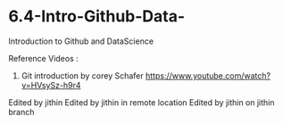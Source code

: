 # 6.4-Intro-Github-Data-
Introduction to Github and DataScience

Reference Videos : 
1) Git introduction by corey Schafer https://www.youtube.com/watch?v=HVsySz-h9r4



Edited by jithin
Edited by jithin in remote location
Edited by jithin on jithin branch
